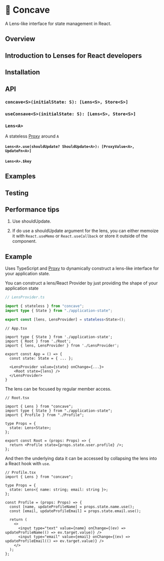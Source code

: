 # 🧐 Concave

A Lens-like interface for state management in React.

## Overview

## Introduction to Lenses for React developers

## Installation

## API

### `concave<S>(initialState: S): [Lens<S>, Store<S>]`

### `useConsave<S>(initialState: S): [Lens<S>, Store<S>]`

### `Lens<A>`

A stateless [Proxy](https://developer.mozilla.org/en-US/docs/Web/JavaScript/Reference/Global_Objects/Proxy) around `A`

#### `Lens<A>.use(shouldUpdate? ShouldUpdate<A>): [ProxyValue<A>, UpdateFn<A>]`

#### `Lens<A>.$key`

## Examples

## Testing

## Performance tips

1. Use shouldUpdate.

2. If do use a shouldUpdate argument for the lens, you can either memoize it with `React.useMemo` or `React.useCallback` or store it outside
   of the component.

## Example

Uses TypeScript and [Proxy](https://developer.mozilla.org/en-US/docs/Web/JavaScript/Reference/Global_Objects/Proxy) to dynamically construct a lens-like interface for your application state.

You can construct a lens/React Provider by just providing the shape of your application state

```ts
// LensProvider.ts

import { stateless } from "concave";
import type { State } from "./application-state";

export const [lens, LensProvider] = stateless<State>();
```

```tsx
// App.tsx

import type { State } from './application-state';
import { Root } from './Root';
import { lens, LensProvider } from './LensProvider';

export const App = () => {
  const state: State = { ... };

  <LensProvider value={state} onChange={...}>
    <Root state={lens} />
  </LensProvider>
}
```

The lens can be focused by regular member access.

```tsx
// Root.tsx

import { Lens } from "concave";
import type { State } from "./application-state";
import { Profile } from "./Profile";

type Props = {
  state: Lens<State>;
};

export const Root = (props: Props) => {
  return <Profile state={props.state.user.profile} />;
};
```

And then the underlying data it can be accessed by collapsing the lens into a React hook with `use`.

```tsx
// Profile.tsx
import { Lens } from "concave";

type Props = {
  state: Lens<{ name: string; email: string }>;
};

const Profile = (props: Props) => {
  const [name, updateProfileName] = props.state.name.use();
  const [email, updateProfileEmail] = props.state.email.use();

  return (
    <>
      <input type="text" value={name} onChange={(ev) => updateProfileName(() => ev.target.value)} />
      <input type="email" value={email} onChange={(ev) => updateProfileEmail(() => ev.target.value)} />
    </>
  );
};
```
